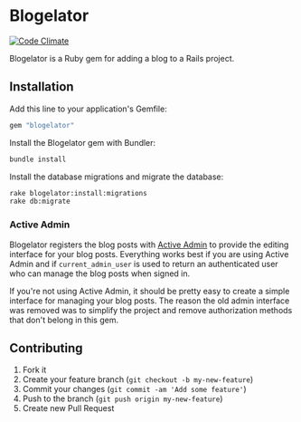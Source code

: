 # Blogelator

[![Code Climate](https://codeclimate.com/github/codelation/blogelator.png)](https://codeclimate.com/github/codelation/blogelator)

Blogelator is a Ruby gem for adding a blog to a Rails project.

## Installation

Add this line to your application's Gemfile:

```ruby
gem "blogelator"
```

Install the Blogelator gem with Bundler:

```bash
bundle install
```

Install the database migrations and migrate the database:

```bash
rake blogelator:install:migrations
rake db:migrate
```

### Active Admin

Blogelator registers the blog posts with [Active Admin](http://activeadmin.info) to
provide the editing interface for your blog posts. Everything works best if you
are using Active Admin and if `current_admin_user` is used to return an authenticated
user who can manage the blog posts when signed in.

If you're not using Active Admin, it should be pretty easy to create a simple interface
for managing your blog posts. The reason the old admin interface was removed was to
simplify the project and remove authorization methods that don't belong in this gem.

## Contributing

1. Fork it
2. Create your feature branch (`git checkout -b my-new-feature`)
3. Commit your changes (`git commit -am 'Add some feature'`)
4. Push to the branch (`git push origin my-new-feature`)
5. Create new Pull Request
